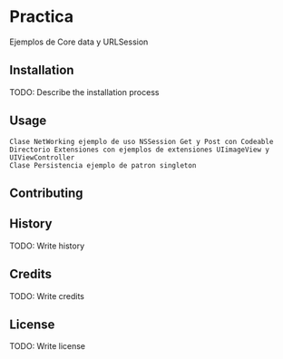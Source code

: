 # Practica

Ejemplos de Core data y URLSession

## Installation

TODO: Describe the installation process

## Usage

	Clase NetWorking ejemplo de uso NSSession Get y Post con Codeable
	Directorio Extensiones con ejemplos de extensiones UIimageView y UIViewController
	Clase Persistencia ejemplo de patron singleton
	
  

## Contributing


## History

TODO: Write history

## Credits

TODO: Write credits

## License

TODO: Write license

